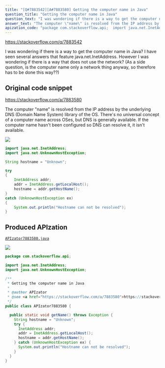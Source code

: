 ```yaml
---
title: "[Q#7883542][A#7883580] Getting the computer name in Java"
question_title: "Getting the computer name in Java"
question_text: "I was wondering if there is a way to get the computer name in Java? I have seen several answers that feature java.net.InetAddress. However I was wondering if there is a way that does not use the network? (As a side question, is the computer name only a network thing anyway, so therefore has to be done this way??)"
answer_text: "The computer \"name\" is resolved from the IP address by the underlying DNS (Domain Name System) library of the OS. There's no universal concept of a computer name across OSes, but DNS is generally available. If the computer name hasn't been configured so DNS can resolve it, it isn't available."
apization_code: "package com.stackoverflow.api;  import java.net.InetAddress; import java.net.UnknownHostException;  /**  * Getting the computer name in Java  *  * @author APIzator  * @see <a href=\"https://stackoverflow.com/a/7883580\">https://stackoverflow.com/a/7883580</a>  */ public class APIzator7883580 {    public static void getName() throws Exception {     String hostname = \"Unknown\";     try {       InetAddress addr;       addr = InetAddress.getLocalHost();       hostname = addr.getHostName();     } catch (UnknownHostException ex) {       System.out.println(\"Hostname can not be resolved\");     }   } }"
---
```


https://stackoverflow.com/q/7883542

I was wondering if there is a way to get the computer name in Java? I have seen several answers that feature java.net.InetAddress. However I was wondering if there is a way that does not use the network?
(As a side question, is the computer name only a network thing anyway, so therefore has to be done this way??)



## Original code snippet

https://stackoverflow.com/a/7883580

The computer &quot;name&quot; is resolved from the IP address by the underlying DNS (Domain Name System) library of the OS. There&#x27;s no universal concept of a computer name across OSes, but DNS is generally available. If the computer name hasn&#x27;t been configured so DNS can resolve it, it isn&#x27;t available.

<div class="code-logo"><img src="/stackoverflow.png" /></div>

```java
import java.net.InetAddress;
import java.net.UnknownHostException;

String hostname = "Unknown";

try
{
    InetAddress addr;
    addr = InetAddress.getLocalHost();
    hostname = addr.getHostName();
}
catch (UnknownHostException ex)
{
    System.out.println("Hostname can not be resolved");
}
```

## Produced APIzation

[`APIzator7883580.java`](https://github.com/pasqualesalza/apization/raw/main/data/search/APIzator7883580.java)

<div class="code-logo"><img src="/apizator.png" /></div>

```java
package com.stackoverflow.api;

import java.net.InetAddress;
import java.net.UnknownHostException;

/**
 * Getting the computer name in Java
 *
 * @author APIzator
 * @see <a href="https://stackoverflow.com/a/7883580">https://stackoverflow.com/a/7883580</a>
 */
public class APIzator7883580 {

  public static void getName() throws Exception {
    String hostname = "Unknown";
    try {
      InetAddress addr;
      addr = InetAddress.getLocalHost();
      hostname = addr.getHostName();
    } catch (UnknownHostException ex) {
      System.out.println("Hostname can not be resolved");
    }
  }
}

```